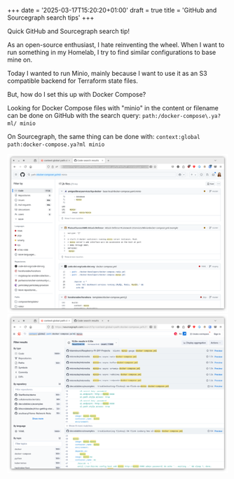+++
date = '2025-03-17T15:20:20+01:00'
draft = true
title = 'GitHub and Sourcegraph search tips'
+++

Quick GitHub and Sourcegraph search tip!

As an open-source enthusiast, I hate reinventing the wheel. When I want to run something in my Homelab, I try to find similar configurations to base mine on.

Today I wanted to run Minio, mainly because I want to use it as an S3 compatible backend for Terraform state files.

But, how do I set this up with Docker Compose?

Looking for Docker Compose files with "minio" in the content or filename can be done on GitHub with the search query:
`path:/docker-compose\.ya?ml/ minio`

On Sourcegraph, the same thing can be done with:
`context:global path:docker-compose.ya?ml minio`

![Search for Docker Compose files with "minio" in the title or content on GitHub](/images/github-search.png)
![Search for Docker Compose files with "minio" in the title or content on Sourcegraph](/images/sourcegraph-search.png)
